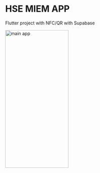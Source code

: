# HSE MIEM APP

Flutter project with NFC/QR with Supabase

<img src="https://user-images.githubusercontent.com/36255357/215263405-653b860f-d444-4c64-9465-65a7db7c8b9e.gif" alt="main app" width="200" height="433">
